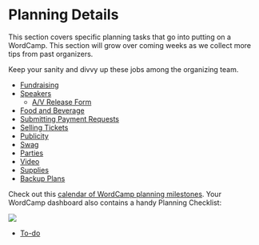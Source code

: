 # Planning Details

This section covers specific planning tasks that go into putting on a WordCamp. This section will grow over coming weeks as we collect more tips from past organizers.

Keep your sanity and divvy up these jobs among the organizing team.

*   [Fundraising](https://make.wordpress.org/community/handbook/wordcamp-organizer-handbook/planning-details/fundraising/)
*   [Speakers](https://make.wordpress.org/community/handbook/wordcamp-organizer-handbook/planning-details/speakers/)
    *   [A/V Release Form](https://make.wordpress.org/community/handbook/wordcamp-organizer-handbook/planning-details/speakers/av-release-form/)
*   [Food and Beverage](https://make.wordpress.org/community/handbook/wordcamp-organizer-handbook/planning-details/food-and-beverage/)
*   [Submitting Payment Requests](https://make.wordpress.org/community/handbook/wordcamp-organizer-handbook/planning-details/submitting-payment-requests/)
*   [Selling Tickets](https://make.wordpress.org/community/handbook/wordcamp-organizer-handbook/planning-details/selling-tickets/)
*   [Publicity](https://make.wordpress.org/community/handbook/wordcamp-organizer-handbook/planning-details/publicity/)
*   [Swag](https://make.wordpress.org/community/handbook/wordcamp-organizer-handbook/planning-details/swag/)
*   [Parties](https://make.wordpress.org/community/handbook/wordcamp-organizer-handbook/planning-details/parties/)
*   [Video](https://make.wordpress.org/community/handbook/wordcamp-organizer-handbook/video/)
*   [Supplies](https://make.wordpress.org/community/handbook/wordcamp-organizer-handbook/planning-details/supplies/)
*   [Backup Plans](https://make.wordpress.org/community/handbook/wordcamp-organizer-handbook/planning-details/backup-plans/)

Check out this [calendar of WordCamp planning milestones](https://docs.google.com/spreadsheets/d/1780h9E5srRKGVAP0ppYhUARqY6ln787M1mcEiIQw8i0/edit?usp=sharing). Your WordCamp dashboard also contains a handy Planning Checklist:

[![](https://make.wordpress.org/community/files/2024/05/Screenshot-2024-05-02-at-10.06.57%E2%80%AFAM-1024x487.png)](https://make.wordpress.org/community/files/2024/05/Screenshot-2024-05-02-at-10.06.57%E2%80%AFAM.png)

*   [To-do](# "To-do")